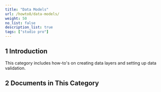 ```yaml
---
title: "Data Models"
url: /howto8/data-models/
weight: 50
no_list: false
description_list: true 
tags: ["studio pro"]
---
```


## 1 Introduction

This category includes how-to's on creating data layers and setting up data validation.

## 2 Documents in This Category
